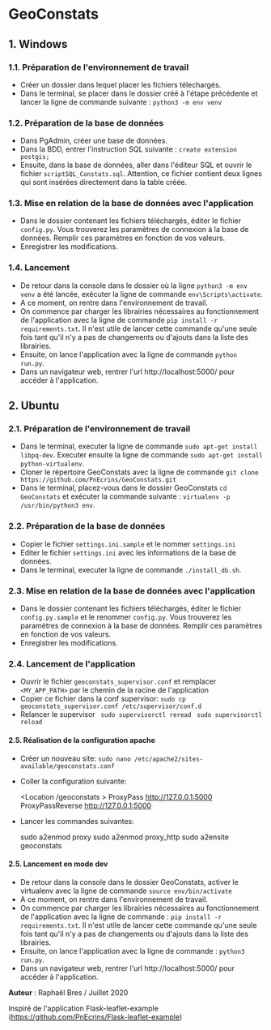 # GeoConstats

## 1. Windows

### 1.1. Préparation de l'environnement de travail

- Créer un dossier dans lequel placer les fichiers télechargés.
- Dans le terminal, se placer dans le dossier créé à l'étape précédente et lancer la ligne de commande suivante : ``python3 -m env venv``

### 1.2. Préparation de la base de données

- Dans PgAdmin, créer une base de données.
- Dans la BDD, entrer l'instruction SQL suivante : ``create extension postgis;``
- Ensuite, dans la base de données, aller dans l'éditeur SQL et ouvrir le fichier ``scriptSQL_Constats.sql``. Attention, ce fichier contient deux lignes qui sont insérées directement dans la table créée.

### 1.3. Mise en relation de la base de données avec l'application

- Dans le dossier contenant les fichiers téléchargés, éditer le fichier ``config.py``. Vous trouverez les paramètres de connexion à la base de données. Remplir ces paramètres en fonction de vos valeurs.
- Enregistrer les modifications.

### 1.4. Lancement

- De retour dans la console dans le dossier où la ligne ``python3 -m env venv`` a été lancée, exécuter la ligne de commande ``env\Scripts\activate``.
- A ce moment, on rentre dans l'environnement de travail.
- On commence par charger les librairies nécessaires au fonctionnement de l'application avec la ligne de commande ``pip install -r requirements.txt``. Il n'est utile de lancer cette commande qu'une seule fois tant qu'il n'y a pas de changements ou d'ajouts dans la liste des librairies.
- Ensuite, on lance l'application avec la ligne de commande ``python run.py``.
- Dans un navigateur web, rentrer l'url http://localhost:5000/ pour accéder à l'application.

## 2. Ubuntu

### 2.1. Préparation de l'environnement de travail

- Dans le terminal, executer la ligne de commande ``sudo apt-get install libpq-dev``. Executer ensuite la ligne de commande ``sudo apt-get install python-virtualenv``.
- Cloner le répertoire GeoConstats avec la ligne de commande ``git clone https://github.com/PnEcrins/GeoConstats.git``
- Dans le terminal, placez-vous dans le dossier GeoConstats ``cd GeoConstats`` et exécuter la commande suivante : ``virtualenv -p /usr/bin/python3 env``.

### 2.2. Préparation de la base de données
- Copier le fichier ``settings.ini.sample`` et le nommer ``settings.ini``
- Editer le fichier ``settings.ini`` avec les informations de la base de données.
- Dans le terminal, executer la ligne de commande ``./install_db.sh``.

### 2.3. Mise en relation de la base de données avec l'application

- Dans le dossier contenant les fichiers téléchargés, éditer le fichier ``config.py.sample`` et le renommer ``config.py``. Vous trouverez les paramètres de connexion à la base de données. Remplir ces paramètres en fonction de vos valeurs.
- Enregistrer les modifications.

### 2.4. Lancement de l'application

- Ouvrir le fichier ``geoconstats_supervisor.conf`` et remplacer ``<MY_APP_PATH>`` par le chemin de la racine de l'application
- Copier ce fichier dans la conf supervisor: ``sudo cp geoconstats_supervisor.conf /etc/supervisor/conf.d``
- Relancer le supervisor `` sudo supervisorctl reread`` `` sudo supervisorctl reload``

#### 2.5. Réalisation de la configuration apache

- Créer un nouveau site: ``sudo nano /etc/apache2/sites-available/geoconstats.conf``
- Coller la configuration suivante:

    
    <Location /geoconstats >
      ProxyPass http://127.0.0.1:5000
      ProxyPassReverse http://127.0.0.1:5000
    </Location>

- Lancer les commandes suivantes:

    
    sudo a2enmod proxy
    sudo a2enmod proxy_http
    sudo a2ensite geoconstats


#### 2.5. Lancement en mode dev

- De retour dans la console dans le dossier GeoConstats, activer le virtualenv avec la ligne de commande ``source env/bin/activate``
- A ce moment, on rentre dans l'environnement de travail.
- On commence par charger les librairies nécessaires au fonctionnement de l'application avec la ligne de commande : ``pip install -r requirements.txt``. Il n'est utile de lancer cette commande qu'une seule fois tant qu'il n'y a pas de changements ou d'ajouts dans la liste des librairies.
- Ensuite, on lance l'application avec la ligne de commande : ``python3 run.py``.
- Dans un navigateur web, rentrer l'url http://localhost:5000/ pour accéder à l'application.

**Auteur** : Raphaël Bres / Juillet 2020

Inspiré de l'application Flask-leaflet-example (https://github.com/PnEcrins/Flask-leaflet-example)
